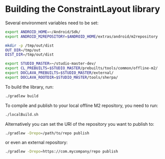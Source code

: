 Building the ConstraintLayout library
=====================================

Several environment variables need to be set:
  
```bash
export ANDROID_HOME=~/Android/Sdk/
export ANDROID_M2REPOSITORY=$ANDROID_HOME/extras/android/m2repository

mkdir -p /tmp/out/dist
OUT_DIR=/tmp/out
DIST_DIR=/tmp/out/dist

export STUDIO_MASTER=~/studio-master-dev/
export CL_PREBUILTS=$STUDIO_MASTER/prebuilts/tools/common/offline-m2/
export DOCLAVA_PREBUILTS=$STUDIO_MASTER/external/
export DOCLAVA_ROOTDIR=$STUDIO_MASTER/tools/sherpa/
```

To build the library, run:

```bash
./gradlew build
```

To compile and publish to your local offline M2 repository, you need to run:

```bash
./localBuild.sh
```

Alternatively you can set the URI of the repository you want to publish to:

```bash
./gradlew -Drepo=/path/to/repo publish
```

or even an external repository:

```bash
./gradlew -Drepo=https://com.mycompany/repo publish
```
